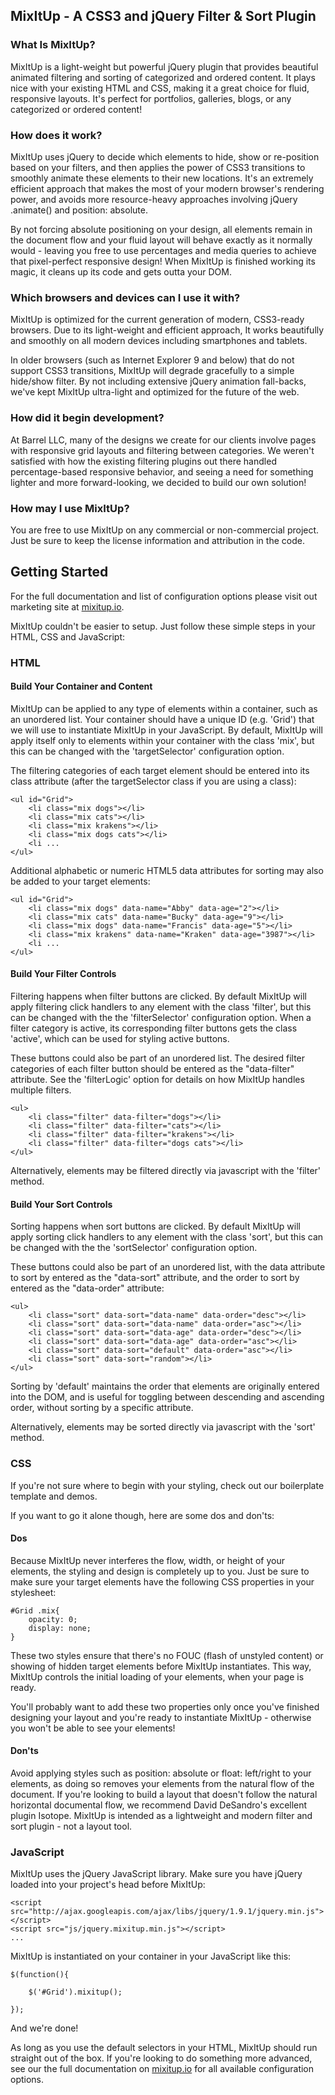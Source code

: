 ## MixItUp - A CSS3 and jQuery Filter & Sort Plugin### What Is MixItUp?MixItUp is a light-weight but powerful jQuery plugin that provides beautiful animated filtering and sorting of categorized and ordered content. It plays nice with your existing HTML and CSS, making it a great choice for fluid, responsive layouts. It's perfect for portfolios, galleries, blogs, or any categorized or ordered content!### How does it work?MixItUp uses jQuery to decide which elements to hide, show or re-position based on your filters, and then applies the power of CSS3 transitions to smoothly animate these elements to their new locations. It's an extremely efficient approach that makes the most of your modern browser's rendering power, and avoids more resource-heavy approaches involving jQuery .animate() and position: absolute.By not forcing absolute positioning on your design, all elements remain in the document flow and your fluid layout will behave exactly as it normally would - leaving you free to use percentages and media queries to achieve that pixel-perfect responsive design! When MixItUp is finished working its magic, it cleans up its code and gets outta your DOM.### Which browsers and devices can I use it with?MixItUp is optimized for the current generation of modern, CSS3-ready browsers. Due to its light-weight and efficient approach, It works beautifully and smoothly on all modern devices including smartphones and tablets.In older browsers (such as Internet Explorer 9 and below) that do not support CSS3 transitions, MixItUp will degrade gracefully to a simple hide/show filter. By not including extensive jQuery animation fall-backs, we've kept MixItUp ultra-light and optimized for the future of the web.### How did it begin development?At Barrel LLC, many of the designs we create for our clients involve pages with responsive grid layouts and filtering between categories. We weren't satisfied with how the existing filtering plugins out there handled percentage-based responsive behavior, and seeing a need for something lighter and more forward-looking, we decided to build our own solution!### How may I use MixItUp?You are free to use MixItUp on any commercial or non-commercial project. Just be sure to keep the license information and attribution in the code.## Getting StartedFor the full documentation and list of configuration options please visit out marketing site at [mixitup.io](http://mixitup.io).MixItUp couldn't be easier to setup. Just follow these simple steps in your HTML, CSS and JavaScript:### HTML#### Build Your Container and ContentMixItUp can be applied to any type of elements within a container, such as an unordered list. Your container should have a unique ID (e.g. 'Grid') that we will use to instantiate MixItUp in your JavaScript. By default, MixItUp will apply itself only to elements within your container with the class 'mix', but this can be changed with the 'targetSelector' configuration option.The filtering categories of each target element should be entered into its class attribute (after the targetSelector class if you are using a class):	<ul id="Grid">    	<li class="mix dogs"></li>    	<li class="mix cats"></li>    	<li class="mix krakens"></li>    	<li class="mix dogs cats"></li>    	<li ...	</ul>Additional alphabetic or numeric HTML5 data attributes for sorting may also be added to your target elements:	<ul id="Grid">    	<li class="mix dogs" data-name="Abby" data-age="2"></li>    	<li class="mix cats" data-name="Bucky" data-age="9"></li>    	<li class="mix dogs" data-name="Francis" data-age="5"></li>    	<li class="mix krakens" data-name="Kraken" data-age="3987"></li>    	<li ...	</ul>#### Build Your Filter ControlsFiltering happens when filter buttons are clicked. By default MixItUp will apply filtering click handlers to any element with the class 'filter', but this can be changed with the the 'filterSelector' configuration option. When a filter category is active, its corresponding filter buttons gets the class 'active', which can be used for styling active buttons.These buttons could also be part of an unordered list. The desired filter categories of each filter button should be entered as the "data-filter" attribute. See the 'filterLogic' option for details on how MixItUp handles multiple filters.	<ul>	    <li class="filter" data-filter="dogs"></li>	    <li class="filter" data-filter="cats"></li>	    <li class="filter" data-filter="krakens"></li>	    <li class="filter" data-filter="dogs cats"></li>	</ul>Alternatively, elements may be filtered directly via javascript with the 'filter' method.#### Build Your Sort ControlsSorting happens when sort buttons are clicked. By default MixItUp will apply sorting click handlers to any element with the class 'sort', but this can be changed with the the 'sortSelector' configuration option.These buttons could also be part of an unordered list, with the data attribute to sort by entered as the "data-sort" attribute, and the order to sort by entered as the "data-order" attribute:	<ul>	    <li class="sort" data-sort="data-name" data-order="desc"></li>	    <li class="sort" data-sort="data-name" data-order="asc"></li>	    <li class="sort" data-sort="data-age" data-order="desc"></li>	    <li class="sort" data-sort="data-age" data-order="asc"></li>	    <li class="sort" data-sort="default" data-order="asc"></li>	    <li class="sort" data-sort="random"></li>	</ul>Sorting by 'default' maintains the order that elements are originally entered into the DOM, and is useful for toggling between descending and ascending order, without sorting by a specific attribute.Alternatively, elements may be sorted directly via javascript with the 'sort' method.### CSSIf you're not sure where to begin with your styling, check out our boilerplate template and demos.If you want to go it alone though, here are some dos and don'ts:#### DosBecause MixItUp never interferes the flow, width, or height of your elements, the styling and design is completely up to you. Just be sure to make sure your target elements have the following CSS properties in your stylesheet:	#Grid .mix{	    opacity: 0;	    display: none;	}	These two styles ensure that there's no FOUC (flash of unstyled content) or showing of hidden target elements before MixItUp instantiates. This way, MixItUp controls the initial loading of your elements, when your page is ready.You'll probably want to add these two properties only once you've finished designing your layout and you're ready to instantiate MixItUp - otherwise you won't be able to see your elements!#### Don'tsAvoid applying styles such as position: absolute or float: left/right to your elements, as doing so removes your elements from the natural flow of the document. If you're looking to build a layout that doesn't follow the natural horizontal documental flow, we recommend David DeSandro's excellent plugin Isotope. MixItUp is intended as a lightweight and modern filter and sort plugin - not a layout tool.### JavaScriptMixItUp uses the jQuery JavaScript library. Make sure you have jQuery loaded into your project's head before MixItUp:	<script src="http://ajax.googleapis.com/ajax/libs/jquery/1.9.1/jquery.min.js"></script>	<script src="js/jquery.mixitup.min.js"></script>	...MixItUp is instantiated on your container in your JavaScript like this:	$(function(){     	    $('#Grid').mixitup();     	});And we're done!As long as you use the default selectors in your HTML, MixItUp should run straight out of the box. If you're looking to do something more advanced, see our the full documentation on [mixitup.io](http://mixitup.io) for all available configuration options.